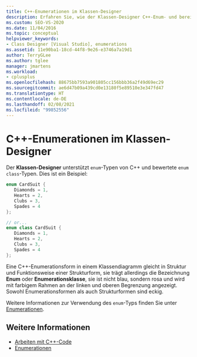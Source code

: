```yaml
---
title: C++-Enumerationen im Klassen-Designer
description: Erfahren Sie, wie der Klassen-Designer C++-Enum- und bereichsbezogene Enum-Klassentypen unterstützt.
ms.custom: SEO-VS-2020
ms.date: 11/04/2016
ms.topic: conceptual
helpviewer_keywords:
- Class Designer [Visual Studio], enumerations
ms.assetid: 11e90ba1-18cd-44f8-9e26-e3746a7a19d1
author: TerryGLee
ms.author: tglee
manager: jmartens
ms.workload:
- cplusplus
ms.openlocfilehash: 88675bb7593a901805cc156bbb36a2f49d69ec29
ms.sourcegitcommit: ae6d47b09a439cd0e13180f5e89510e3e347fd47
ms.translationtype: HT
ms.contentlocale: de-DE
ms.lasthandoff: 02/08/2021
ms.locfileid: "99852556"
---
```

# <a name="c-enumerations-in-class-designer"></a>C++-Enumerationen im Klassen-Designer

Der **Klassen-Designer** unterstützt `enum`-Typen von C++ und bewertete `enum class`-Typen. Dies ist ein Beispiel:

```cpp
enum CardSuit {
   Diamonds = 1,
   Hearts = 2,
   Clubs = 3,
   Spades = 4
};

// or...
enum class CardSuit {
   Diamonds = 1,
   Hearts = 2,
   Clubs = 3,
   Spades = 4
};
```

Eine C++-Enumerationsform in einem Klassendiagramm gleicht in Struktur und Funktionsweise einer Strukturform, sie trägt allerdings die Bezeichnung **Enum** oder **Enumerationsklasse**, sie ist nicht blau, sondern rosa und wird mit farbigem Rahmen an der linken und oberen Begrenzung angezeigt. Sowohl Enumerationsformen als auch Strukturformen sind eckig.

Weitere Informationen zur Verwendung des `enum`-Typs finden Sie unter [Enumerationen](/cpp/cpp/enumerations-cpp).

## <a name="see-also"></a>Weitere Informationen

- [Arbeiten mit C++-Code](working-with-visual-cpp-code.md)
- [Enumerationen](/cpp/cpp/enumerations-cpp)
